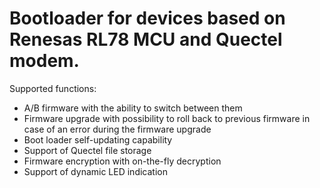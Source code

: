 # Bootloader for devices based on Renesas RL78 MCU and Quectel modem.

Supported functions:
* A/B firmware with the ability to switch between them
* Firmware upgrade with possibility to roll back to previous firmware in case of an error during the firmware upgrade
* Boot loader self-updating capability
* Support of Quectel file storage
* Firmware encryption with on-the-fly decryption
* Support of dynamic LED indication
